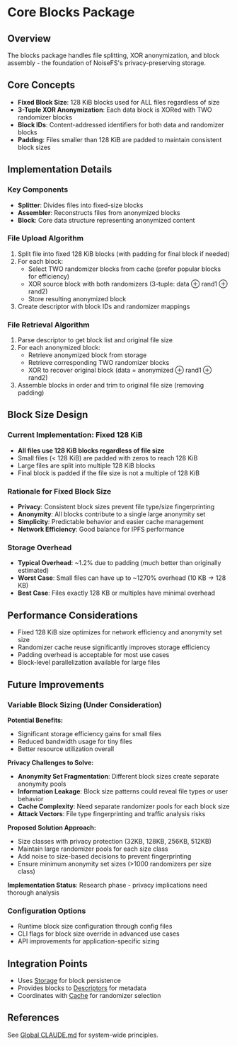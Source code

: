 # Core Blocks Package

## Overview

The blocks package handles file splitting, XOR anonymization, and block assembly - the foundation of NoiseFS's privacy-preserving storage.

## Core Concepts

- **Fixed Block Size**: 128 KiB blocks used for ALL files regardless of size
- **3-Tuple XOR Anonymization**: Each data block is XORed with TWO randomizer blocks
- **Block IDs**: Content-addressed identifiers for both data and randomizer blocks
- **Padding**: Files smaller than 128 KiB are padded to maintain consistent block sizes

## Implementation Details

### Key Components

- **Splitter**: Divides files into fixed-size blocks
- **Assembler**: Reconstructs files from anonymized blocks
- **Block**: Core data structure representing anonymized content

### File Upload Algorithm

1. Split file into fixed 128 KiB blocks (with padding for final block if needed)
2. For each block:
   - Select TWO randomizer blocks from cache (prefer popular blocks for efficiency)
   - XOR source block with both randomizers (3-tuple: data ⊕ rand1 ⊕ rand2)
   - Store resulting anonymized block
3. Create descriptor with block IDs and randomizer mappings

### File Retrieval Algorithm

1. Parse descriptor to get block list and original file size
2. For each anonymized block:
   - Retrieve anonymized block from storage
   - Retrieve corresponding TWO randomizer blocks
   - XOR to recover original block (data = anonymized ⊕ rand1 ⊕ rand2)
3. Assemble blocks in order and trim to original file size (removing padding)

## Block Size Design

### Current Implementation: Fixed 128 KiB
- **All files use 128 KiB blocks regardless of file size**
- Small files (< 128 KiB) are padded with zeros to reach 128 KiB
- Large files are split into multiple 128 KiB blocks
- Final block is padded if the file size is not a multiple of 128 KiB

### Rationale for Fixed Block Size
- **Privacy**: Consistent block sizes prevent file type/size fingerprinting
- **Anonymity**: All blocks contribute to a single large anonymity set
- **Simplicity**: Predictable behavior and easier cache management
- **Network Efficiency**: Good balance for IPFS performance

### Storage Overhead
- **Typical Overhead**: ~1.2% due to padding (much better than originally estimated)
- **Worst Case**: Small files can have up to ~1270% overhead (10 KB → 128 KB)
- **Best Case**: Files exactly 128 KB or multiples have minimal overhead

## Performance Considerations

- Fixed 128 KiB size optimizes for network efficiency and anonymity set size
- Randomizer cache reuse significantly improves storage efficiency
- Padding overhead is acceptable for most use cases
- Block-level parallelization available for large files

## Future Improvements

### Variable Block Sizing (Under Consideration)
**Potential Benefits:**
- Significant storage efficiency gains for small files
- Reduced bandwidth usage for tiny files
- Better resource utilization overall

**Privacy Challenges to Solve:**
- **Anonymity Set Fragmentation**: Different block sizes create separate anonymity pools
- **Information Leakage**: Block size patterns could reveal file types or user behavior
- **Cache Complexity**: Need separate randomizer pools for each block size
- **Attack Vectors**: File type fingerprinting and traffic analysis risks

**Proposed Solution Approach:**
- Size classes with privacy protection (32KB, 128KB, 256KB, 512KB)
- Maintain large randomizer pools for each size class
- Add noise to size-based decisions to prevent fingerprinting
- Ensure minimum anonymity set sizes (>1000 randomizers per size class)

**Implementation Status**: Research phase - privacy implications need thorough analysis

### Configuration Options
- Runtime block size configuration through config files
- CLI flags for block size override in advanced use cases
- API improvements for application-specific sizing

## Integration Points

- Uses [Storage](../../storage/CLAUDE.md) for block persistence
- Provides blocks to [Descriptors](../descriptors/CLAUDE.md) for metadata
- Coordinates with [Cache](../../storage/cache/CLAUDE.md) for randomizer selection

## References

See [Global CLAUDE.md](/CLAUDE.md) for system-wide principles.